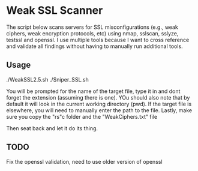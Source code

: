 # Weak SSL Scanner
The script below scans servers for SSL misconfigurations (e.g., weak ciphers, weak encryption protocols, etc) using nmap, sslscan, sslyze, testssl and openssl. I use multiple tools because I want to cross reference and validate all findings without having to manually run additional tools.

## Usage
./WeakSSL2.5.sh
./Sniper_SSL.sh

You will be prompted for the name of the target file, type it in and dont forget the extension (assuming there is one).
YOu should also note that by default it will look in the current working directory (pwd).
If the target file is elsewhere, you will need to manually enter the path to the file.
Lastly, make sure you copy the "rs"c folder and the "WeakCiphers.txt" file

Then seat back and let it do its thing.

## TODO
Fix the openssl validation, need to use older version of openssl